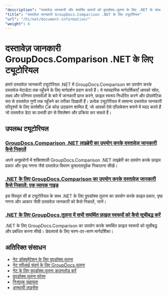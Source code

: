 ```yaml
---
"description": "दस्तावेज़ जानकारी और समर्थित प्रारूपों को ग्रुपडॉक्स.तुलना के लिए .NET के साथ प्राप्त करने के लिए पूरा ट्यूटोरियल।"
"title": "दस्तावेज़ जानकारी GroupDocs.Comparison .NET के लिए ट्यूटोरियल"
"url": "/hi/net/document-information/"
"weight": 6
---
```


# दस्तावेज़ जानकारी GroupDocs.Comparison .NET के लिए ट्यूटोरियल

हमारे दस्तावेज़ जानकारी ट्यूटोरियल .NET में GroupDocs.Comparison का उपयोग करके दस्तावेज़ मेटाडेटा तक पहुँचने के लिए मार्गदर्शन प्रदान करते हैं। ये व्यावहारिक मार्गदर्शिकाएँ आपको स्रोत, लक्ष्य और परिणाम दस्तावेज़ों के बारे में जानकारी प्राप्त करने, फ़ाइल स्वरूप निर्धारित करने और प्रोग्रामेटिक रूप से दस्तावेज़ गुणों तक पहुँचने का तरीका दिखाती हैं। प्रत्येक ट्यूटोरियल में सामान्य दस्तावेज़ जानकारी परिदृश्यों के लिए कार्यशील C# कोड उदाहरण शामिल हैं, जो आपको ऐसे एप्लिकेशन बनाने में मदद करते हैं जो दस्तावेज़ डेटा का प्रभावी ढंग से विश्लेषण और प्रक्रिया कर सकते हैं।

## उपलब्ध ट्यूटोरियल

### [GroupDocs.Comparison .NET लाइब्रेरी का उपयोग करके दस्तावेज़ जानकारी कैसे निकालें](./extract-info-groupdocs-comparison-dotnet/)
अपने अनुप्रयोगों में शक्तिशाली GroupDocs.Comparison .NET लाइब्रेरी का उपयोग करके फ़ाइल प्रकार और पृष्ठ गणना जैसे दस्तावेज़ विवरण कुशलतापूर्वक निकालना सीखें।

### [.NET के लिए GroupDocs.Comparison का उपयोग करके दस्तावेज़ जानकारी कैसे निकालें: एक व्यापक गाइड](./extract-document-info-groupdocs-comparison-net/)
इस विस्तृत सी # ट्यूटोरियल के साथ .NET के लिए ग्रुपडॉक्स तुलना का उपयोग करके फ़ाइल प्रकार, पृष्ठ गणना और आकार जैसी दस्तावेज़ जानकारी को कैसे निकालें, जानें।

### [.NET के लिए GroupDocs.तुलना में सभी समर्थित फ़ाइल स्वरूपों को कैसे सूचीबद्ध करें](./mastering-groupdocs-comparison-list-supported-formats/)
.NET के लिए GroupDocs.Comparison का उपयोग करके समर्थित फ़ाइल स्वरूपों को सूचीबद्ध और प्रबंधित करना सीखें। डेवलपर्स के लिए चरण-दर-चरण मार्गदर्शिका।

## अतिरिक्त संसाधन

- [नेट डॉक्यूमेंटेशन के लिए ग्रुपडॉक्स.तुलना](https://docs.groupdocs.com/comparison/net/)
- [नेट एपीआई संदर्भ के लिए GroupDocs.तुलना](https://reference.groupdocs.com/comparison/net/)
- [नेट के लिए ग्रुपडॉक्स.तुलना डाउनलोड करें](https://releases.groupdocs.com/comparison/net/)
- [ग्रुपडॉक्स.तुलना फोरम](https://forum.groupdocs.com/c/comparison)
- [निःशुल्क सहायता](https://forum.groupdocs.com/)
- [अस्थायी लाइसेंस](https://purchase.groupdocs.com/temporary-license/)